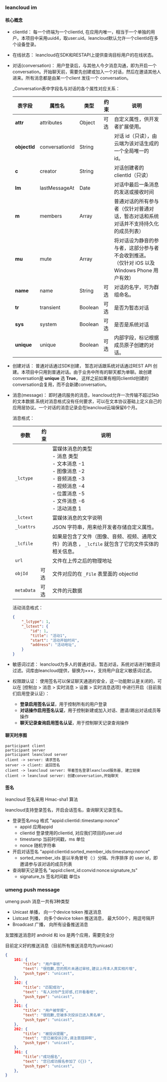 ### leancloud im 

#### 核心概念

- clientId： 每一个终端为一个clientId, 在应用内唯一，相当于一个单独的用户。本项目中采用uuid4，取user.uid。leancloud默认允许一个clientId在多个设备登录。

- 在线状态： leancloud在SDK和RESTAPI上提供查询目标用户的在线状态。

- 对话(conversation)： 用户登录后，与其他人今夕消息沟通，即为开启一个conversation。开始聊天前，需要先创建或加入一个对话，然后在邀请其他人进来。所有消息都是由某一个client 发往一个 conversation。

  _Conversation表中字段名与对话的各个属性对应关系：

  | 表字段       | 属性名         | 类型    | 约束 | 说明                                                         |
  | ------------ | -------------- | ------- | ---- | ------------------------------------------------------------ |
  | **attr**     | attributes     | Object  | 可选 | 自定义属性，供开发者扩展使用。                               |
  | **objectId** | conversationId | String  |      | 对话 id（只读），由云端为该对话生成的一个全局唯一的 id。     |
  | **c**        | creator        | String  |      | 对话创建者的 clientId（只读）                                |
  | **lm**       | lastMessageAt  | Date    |      | 对话中最后一条消息的发送或接收时间                           |
  | **m**        | members        | Array   |      | 普通对话的所有参与者（仅针对普通对话，暂态对话和系统对话并不支持持久化的成员列表） |
  | **mu**       | mute           | Array   |      | 将对话设为静音的参与者，这部分参与者不会收到推送。 （仅针对 iOS 以及 Windows Phone 用户有效） |
  | **name**     | name           | String  | 可选 | 对话的名字，可为群组命名。                                   |
  | **tr**       | transient      | Boolean | 可选 | 是否为暂态对话                                               |
  | **sys**      | system         | Boolean | 可选 | 是否是系统对话                                               |
  | **unique**   | unique         | Boolean | 可选 | 内部字段，标记根据成员原子创建的对话。                       |

- 创建对话： 普通对话通过SDK创建， 暂态对话跟系统对话通过REST API 创建。本项目中只用到普通对话。由于业务中所有的聊天都为单聊。故创建conversation是 **unique** 选 **True**， 这样之前如果有相同clientId创建的conversation会复用，而不会新建conversation。

- 消息(message)： 即时通讯服务的消息，leancloud允许一次传输不超过5kb的文本数据.系统对消息格式没有任何要求，可以在文本协议基础上定义自己的应用层协议。一个对话的消息记录会在leancloud云端保留6个月。

  消息格式： 

  | 参数       | 约束 | 说明                                                         |
  | ---------- | ---- | ------------------------------------------------------------ |
  | `_lctype`  |      | 富媒体消息的类型   <br>-    消息          类型  <br>- 文本消息        -1    <br>- 图像消息        -2    <br/>- 音频消息        -3    <br/>- 视频消息        -4    <br/>- 位置消息        -5    <br/>- 文件消息        -6    <br/>- 活动消息         1 |
  | `_lctext`  |      | 富媒体消息的文字说明                                         |
  | `_lcattrs` |      | JSON 字符串，用来给开发者存储自定义属性。                    |
  | `_lcfile`  |      | 如果是包含了文件（图像、音频、视频、通用文件）的消息 ， `_lcfile` 就包含了它的文件实体的相关信息。 |
  | `url`      |      | 文件在上传之后的物理地址                                     |
  | `objId`    | 可选 | 文件对应的在 `_File` 表里面的 objectId                       |
  | `metaData` | 可选 | 文件的元数据                                                 |

  活动消息格式：

  ```json
  {
      "_lctype": 1,
      "_lctext": {
          "id": 1,
          "title": "活动1",
          "start": "活动开始时间",
          "address": "活动地址",
      }
  }
  ```

- 敏感词过滤： leancloud为多人的普通对话，暂态对话，系统对话进行敏感词过滤。词库由leancloud提供，替换为×××，支持用户自定义敏感词过滤。
- 权限跟认证： 使用签名可以保证聊天通道的安全，这一功能默认是关闭的，可以在 [控制台 > 消息 > 实时消息 > 设置 > 实时消息选项] 中进行开启（目前我们启用登录认证）：
  - **登录启用签名认证**，用于控制所有的用户登录
  - **对话操作启用签名认证**，用于控制新建或加入对话、邀请/踢出对话成员等操作
  - **聊天记录查询启用签名认证**，用于控制聊天记录查询操作

####  聊天时序图

```sequence
participant client
participant server
participant leancloud server
client -> server: 请求签名
server -> client: 返回签名
client -> leancloud server: 带着签名登录leancloud服务器, 建立链接
client -> leancloud server: 创建conversation,开始聊天
```

#### 签名

leancloud 签名采用 Hmac-sha1 算法

leancloud支持登录签名，开启会话签名，查询聊天记录签名。

- 登录签名msg 格式 "appid:clientid::timestamp:nonce"
  - appid  应用appid
  - clientid  登录使用的clientid, 对应我们项目的user.uid
  - timestamp   当前时间戳，ms 单位
  - nonce 随机字符串
- 开启对话签名   "appid:clientid:sorted_member_ids:timestamp:nonce"
  - sorted_member_ids  是以半角冒号（:）分隔、升序排序 的 user id，即邀请参与该对话的成员列表
- 查询聊天记录签名  "appid:client_id:convid:nonce:signature_ts"
  - signature_ts 签名时间戳 单位s

### umeng push message 

umeng push 消息一共有3种类型

- Unicast  单播， 向一个device token 推送消息
- Listcast  列播， 向多个device token 推送消息， 最大500个，用逗号隔开
- Broadcast  广播， 向所有设备推送消息

友盟推送消息时 android 和 ios 是两个应用，需要完全分

目前定义好的推送消息（目前所有推送消息均为unicast）

```json
{
    101: {
        "title": "用户审核",
        "text": "很抱歉,您的照片未通过审核,建议上传本人真实相片哦",
        "push_type": "unicast",
    },
    102: {
        "title": "匹配成功",
        "text": "有人对你产生好感,打开看看吧",
        "push_type": "unicast",
    },
    201: {
        "title": "用户被举报",
        "text": "很抱歉,您被多次投诉已进入黑名单",
        "push_type": "unicast",
    },
    202: {
        "title": "被投诉提醒",
        "text": "您已被投诉2次,请注意措辞啊",
        "push_type": "unicast",
    },
    301: {
        "title":"成功报名",
        "text": "您已成功报名参加了《{}》",
        "push_type": "unicast",
    },
}
```

